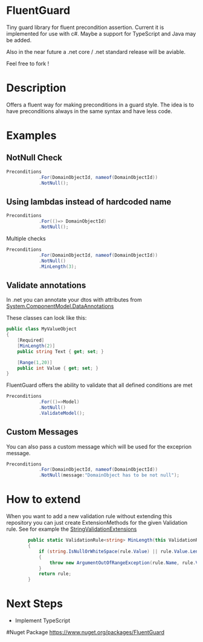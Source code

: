 # FluentGuard
Tiny guard library for fluent precondition assertion. Current it is implemented for use with c#. Maybe a support for TypeScript and Java may be added.

Also in the near future a .net core  / .net standard release will be aviable.

Feel free to fork !

# Description
Offers a fluent way for making preconditions in a guard style.
The idea is to have preconditions always in the same syntax and have less code.  


# Examples

## NotNull Check
```csharp
Preconditions
            .For(DomainObjectId, nameof(DomainObjectId))
            .NotNull();
```


## Using lambdas instead of hardcoded name
```csharp
Preconditions
            .For(()=> DomainObjectId)
            .NotNull();
```

Multiple checks 

```csharp
Preconditions
            .For(DomainObjectId, nameof(DomainObjectId))
            .NotNull()
            .MinLength(3);
```

## Validate annotations 
In .net you can annotate your dtos with attributes from [System.ComponentModel.DataAnnotations](https://msdn.microsoft.com/de-de/library/system.componentmodel.dataannotations(v=vs.110).aspx)

These classes can look like this:
```csharp
public class MyValueObject
{
    [Required]
    [MinLength(2)]
    public string Text { get; set; }

    [Range(1,20)]
    public int Value { get; set; }
}
```

FluentGuard offers the ability to validate that all defined conditions are met
```csharp
Preconditions
            .For(()=>Model)
            .NotNull()
            .ValidateModel();
```

## Custom Messages
You can also pass a custom message which will be used for the exceprion message.

```csharp
Preconditions
            .For(DomainObjectId, nameof(DomainObjectId))
            .NotNull(message:"DomainObject has to be not null");
```

# How to extend
When you want to add a new validation rule without extending this repository you can just create ExtensionMethods for the given Validation rule. See for example the [StringValidationExtensions](https://github.com/Gentlehag/FluentGuard/blob/master/src/BE.FluentGuard/StringValidationExtensions.cs)

```csharp
        public static ValidationRule<string> MinLength(this ValidationRule<string> rule, int length)
        {
            if (string.IsNullOrWhiteSpace(rule.Value) || rule.Value.Length < length)
            {
                throw new ArgumentOutOfRangeException(rule.Name, rule.Value.Length, $"The value should be at least {length} characters long!");
            }
            return rule;
        }
```

# Next Steps
- Implement TypeScript


#Nuget Package
https://www.nuget.org/packages/FluentGuard
